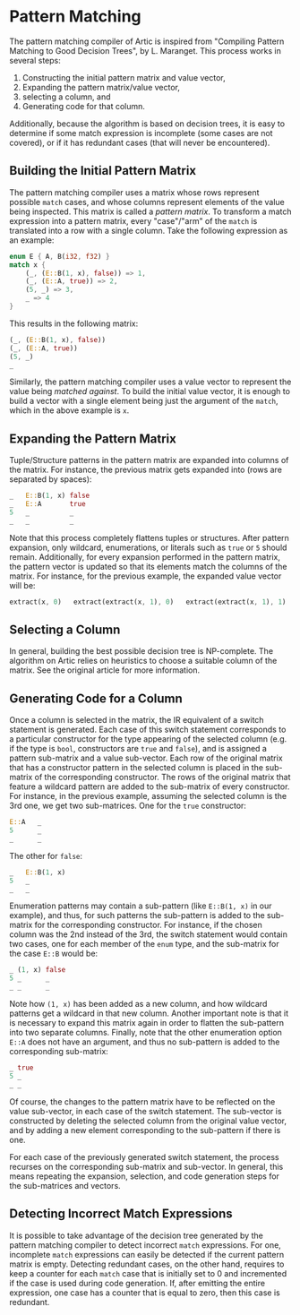 # Pattern Matching

The pattern matching compiler of Artic is inspired from "Compiling Pattern Matching to Good Decision
Trees", by L. Maranget. This process works in several steps:

1. Constructing the initial pattern matrix and value vector,
2. Expanding the pattern matrix/value vector,
3. selecting a column, and
4. Generating code for that column.

Additionally, because the algorithm is based on decision trees, it is easy to determine if some
match expression is incomplete (some cases are not covered), or if it has redundant cases (that will
never be encountered).

## Building the Initial Pattern Matrix

The pattern matching compiler uses a matrix whose rows represent possible `match` cases, and whose
columns represent elements of the value being inspected. This matrix is called a _pattern matrix_.
To transform a match expression into a pattern matrix, every "case"/"arm" of the `match` is
translated into a row with a single column. Take the following expression as an example:

```rust
enum E { A, B(i32, f32) }
match x {
    (_, (E::B(1, x), false)) => 1,
    (_, (E::A, true)) => 2,
    (5, _) => 3,
    _ => 4
}
```

This results in the following matrix:

```rust
(_, (E::B(1, x), false))
(_, (E::A, true))
(5, _)
_
```

Similarly, the pattern matching compiler uses a value vector to represent the value being _matched
against_. To build the initial value vector, it is enough to build a vector with a single element
being just the argument of the `match`, which in the above example is `x`.

## Expanding the Pattern Matrix

Tuple/Structure patterns in the pattern matrix are expanded into columns of the matrix. For
instance, the previous matrix gets expanded into (rows are separated by spaces):

```rust
_   E::B(1, x) false
_   E::A       true
5   _          _
_   _          _
```

Note that this process completely flattens tuples or structures. After pattern expansion, only
wildcard, enumerations, or literals such as `true` or `5` should remain. Additionally, for every
expansion performed in the pattern matrix, the pattern vector is updated so that its elements match
the columns of the matrix. For instance, for the previous example, the expanded value vector will
be:

```rust
extract(x, 0)   extract(extract(x, 1), 0)   extract(extract(x, 1), 1)
```

## Selecting a Column

In general, building the best possible decision tree is NP-complete. The algorithm on Artic relies
on heuristics to choose a suitable column of the matrix. See the original article for more
information.

## Generating Code for a Column

Once a column is selected in the matrix, the IR equivalent of a switch statement is generated. Each
case of this switch statement corresponds to a particular constructor for the type appearing of the
selected column (e.g. if the type is `bool`, constructors are `true` and `false`), and is assigned a
pattern sub-matrix and a value sub-vector. Each row of the original matrix that has a constructor
pattern in the selected column is placed in the sub-matrix of the corresponding constructor. The
rows of the original matrix that feature a wildcard pattern are added to the sub-matrix of every
constructor. For instance, in the previous example, assuming the selected column is the 3rd one, we
get two sub-matrices. One for the `true` constructor:

```rust
E::A   _
5      _
_      _
```

The other for `false`:

```rust
_   E::B(1, x)
5   _
_   _
```

Enumeration patterns may contain a sub-pattern (like `E::B(1, x)` in our example), and thus, for
such patterns the sub-pattern is added to the sub-matrix for the corresponding constructor. For
instance, if the chosen column was the 2nd instead of the 3rd, the switch statement would contain
two cases, one for each member of the `enum` type, and the sub-matrix for the case `E::B` would be:

```rust
_ (1, x) false
5 _      _
_ _      _
```

Note how `(1, x)` has been added as a new column, and how wildcard patterns get a wildcard in that
new column. Another important note is that it is necessary to expand this matrix again in order to
flatten the sub-pattern into two separate columns. Finally, note that the other enumeration option
`E::A` does not have an argument, and thus no sub-pattern is added to the corresponding sub-matrix:

```rust
_ true
5 _
_ _ 
```

Of course, the changes to the pattern matrix have to be reflected on the value sub-vector, in each
case of the switch statement. The sub-vector is constructed by deleting the selected column from
the original value vector, and by adding a new element corresponding to the sub-pattern if there is
one.

For each case of the previously generated switch statement, the process recurses on the
corresponding sub-matrix and sub-vector. In general, this means repeating the expansion, selection,
and code generation steps for the sub-matrices and vectors.

## Detecting Incorrect Match Expressions

It is possible to take advantage of the decision tree generated by the pattern matching compiler to
detect incorrect `match` expressions. For one, incomplete `match` expressions can easily be detected
if the current pattern matrix is empty. Detecting redundant cases, on the other hand, requires to
keep a counter for each `match` case that is initially set to 0 and incremented if the case is used
during code generation. If, after emitting the entire expression, one case has a counter that is
equal to zero, then this case is redundant.
